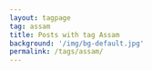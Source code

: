 ```yaml
---
layout: tagpage
tag: assam
title: Posts with tag Assam
background: '/img/bg-default.jpg'
permalink: /tags/assam/
---
```

